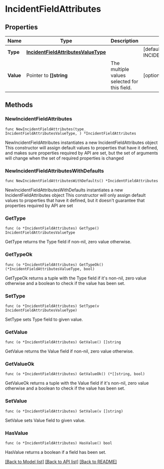 # IncidentFieldAttributes

## Properties

Name | Type | Description | Notes
---- | ---- | ----------- | ------
**Type** | [**IncidentFieldAttributesValueType**](IncidentFieldAttributesValueType.md) |  | [default to INCIDENTFIELDATTRIBUTESVALUETYPE_MULTISELECT]
**Value** | Pointer to **[]string** | The multiple values selected for this field. | [optional] 

## Methods

### NewIncidentFieldAttributes

`func NewIncidentFieldAttributes(type_ IncidentFieldAttributesValueType, ) *IncidentFieldAttributes`

NewIncidentFieldAttributes instantiates a new IncidentFieldAttributes object
This constructor will assign default values to properties that have it defined,
and makes sure properties required by API are set, but the set of arguments
will change when the set of required properties is changed

### NewIncidentFieldAttributesWithDefaults

`func NewIncidentFieldAttributesWithDefaults() *IncidentFieldAttributes`

NewIncidentFieldAttributesWithDefaults instantiates a new IncidentFieldAttributes object
This constructor will only assign default values to properties that have it defined,
but it doesn't guarantee that properties required by API are set

### GetType

`func (o *IncidentFieldAttributes) GetType() IncidentFieldAttributesValueType`

GetType returns the Type field if non-nil, zero value otherwise.

### GetTypeOk

`func (o *IncidentFieldAttributes) GetTypeOk() (*IncidentFieldAttributesValueType, bool)`

GetTypeOk returns a tuple with the Type field if it's non-nil, zero value otherwise
and a boolean to check if the value has been set.

### SetType

`func (o *IncidentFieldAttributes) SetType(v IncidentFieldAttributesValueType)`

SetType sets Type field to given value.


### GetValue

`func (o *IncidentFieldAttributes) GetValue() []string`

GetValue returns the Value field if non-nil, zero value otherwise.

### GetValueOk

`func (o *IncidentFieldAttributes) GetValueOk() (*[]string, bool)`

GetValueOk returns a tuple with the Value field if it's non-nil, zero value otherwise
and a boolean to check if the value has been set.

### SetValue

`func (o *IncidentFieldAttributes) SetValue(v []string)`

SetValue sets Value field to given value.

### HasValue

`func (o *IncidentFieldAttributes) HasValue() bool`

HasValue returns a boolean if a field has been set.


[[Back to Model list]](../README.md#documentation-for-models) [[Back to API list]](../README.md#documentation-for-api-endpoints) [[Back to README]](../README.md)


